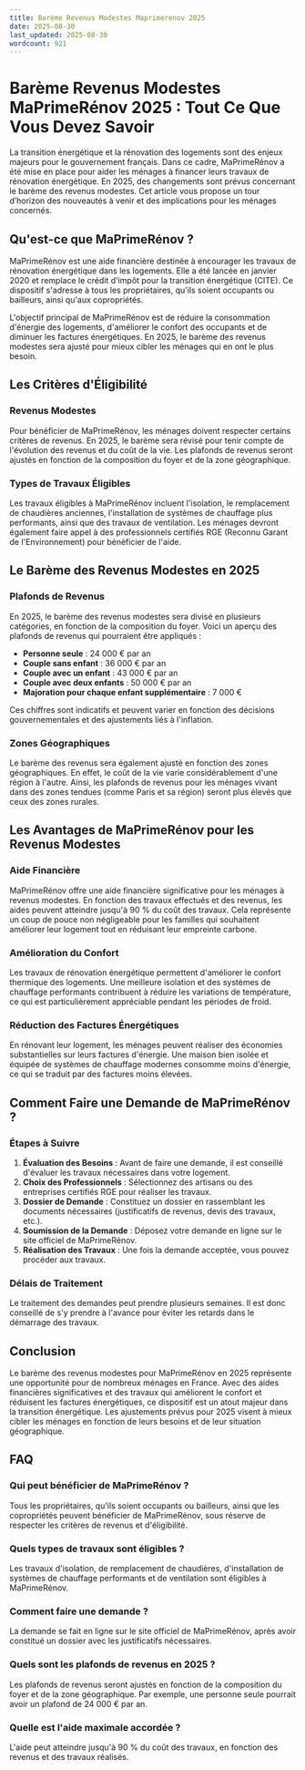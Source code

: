 ```yaml
---
title: Barème Revenus Modestes Maprimerenov 2025
date: 2025-08-30
last_updated: 2025-08-30
wordcount: 921
---
```


# Barème Revenus Modestes MaPrimeRénov 2025 : Tout Ce Que Vous Devez Savoir

La transition énergétique et la rénovation des logements sont des enjeux majeurs pour le gouvernement français. Dans ce cadre, MaPrimeRénov a été mise en place pour aider les ménages à financer leurs travaux de rénovation énergétique. En 2025, des changements sont prévus concernant le barème des revenus modestes. Cet article vous propose un tour d’horizon des nouveautés à venir et des implications pour les ménages concernés.

## Qu'est-ce que MaPrimeRénov ?

MaPrimeRénov est une aide financière destinée à encourager les travaux de rénovation énergétique dans les logements. Elle a été lancée en janvier 2020 et remplace le crédit d'impôt pour la transition énergétique (CITE). Ce dispositif s'adresse à tous les propriétaires, qu'ils soient occupants ou bailleurs, ainsi qu'aux copropriétés. 

L'objectif principal de MaPrimeRénov est de réduire la consommation d'énergie des logements, d'améliorer le confort des occupants et de diminuer les factures énergétiques. En 2025, le barème des revenus modestes sera ajusté pour mieux cibler les ménages qui en ont le plus besoin.

## Les Critères d'Éligibilité

### Revenus Modestes

Pour bénéficier de MaPrimeRénov, les ménages doivent respecter certains critères de revenus. En 2025, le barème sera révisé pour tenir compte de l'évolution des revenus et du coût de la vie. Les plafonds de revenus seront ajustés en fonction de la composition du foyer et de la zone géographique. 

### Types de Travaux Éligibles

Les travaux éligibles à MaPrimeRénov incluent l'isolation, le remplacement de chaudières anciennes, l'installation de systèmes de chauffage plus performants, ainsi que des travaux de ventilation. Les ménages devront également faire appel à des professionnels certifiés RGE (Reconnu Garant de l'Environnement) pour bénéficier de l'aide.

## Le Barème des Revenus Modestes en 2025

### Plafonds de Revenus

En 2025, le barème des revenus modestes sera divisé en plusieurs catégories, en fonction de la composition du foyer. Voici un aperçu des plafonds de revenus qui pourraient être appliqués :

- **Personne seule** : 24 000 € par an
- **Couple sans enfant** : 36 000 € par an
- **Couple avec un enfant** : 43 000 € par an
- **Couple avec deux enfants** : 50 000 € par an
- **Majoration pour chaque enfant supplémentaire** : 7 000 €

Ces chiffres sont indicatifs et peuvent varier en fonction des décisions gouvernementales et des ajustements liés à l'inflation.

### Zones Géographiques

Le barème des revenus sera également ajusté en fonction des zones géographiques. En effet, le coût de la vie varie considérablement d'une région à l'autre. Ainsi, les plafonds de revenus pour les ménages vivant dans des zones tendues (comme Paris et sa région) seront plus élevés que ceux des zones rurales.

## Les Avantages de MaPrimeRénov pour les Revenus Modestes

### Aide Financière

MaPrimeRénov offre une aide financière significative pour les ménages à revenus modestes. En fonction des travaux effectués et des revenus, les aides peuvent atteindre jusqu'à 90 % du coût des travaux. Cela représente un coup de pouce non négligeable pour les familles qui souhaitent améliorer leur logement tout en réduisant leur empreinte carbone.

### Amélioration du Confort

Les travaux de rénovation énergétique permettent d'améliorer le confort thermique des logements. Une meilleure isolation et des systèmes de chauffage performants contribuent à réduire les variations de température, ce qui est particulièrement appréciable pendant les périodes de froid.

### Réduction des Factures Énergétiques

En rénovant leur logement, les ménages peuvent réaliser des économies substantielles sur leurs factures d'énergie. Une maison bien isolée et équipée de systèmes de chauffage modernes consomme moins d'énergie, ce qui se traduit par des factures moins élevées.

## Comment Faire une Demande de MaPrimeRénov ?

### Étapes à Suivre

1. **Évaluation des Besoins** : Avant de faire une demande, il est conseillé d'évaluer les travaux nécessaires dans votre logement.
2. **Choix des Professionnels** : Sélectionnez des artisans ou des entreprises certifiés RGE pour réaliser les travaux.
3. **Dossier de Demande** : Constituez un dossier en rassemblant les documents nécessaires (justificatifs de revenus, devis des travaux, etc.).
4. **Soumission de la Demande** : Déposez votre demande en ligne sur le site officiel de MaPrimeRénov.
5. **Réalisation des Travaux** : Une fois la demande acceptée, vous pouvez procéder aux travaux.

### Délais de Traitement

Le traitement des demandes peut prendre plusieurs semaines. Il est donc conseillé de s'y prendre à l'avance pour éviter les retards dans le démarrage des travaux.

## Conclusion

Le barème des revenus modestes pour MaPrimeRénov en 2025 représente une opportunité pour de nombreux ménages en France. Avec des aides financières significatives et des travaux qui améliorent le confort et réduisent les factures énergétiques, ce dispositif est un atout majeur dans la transition énergétique. Les ajustements prévus pour 2025 visent à mieux cibler les ménages en fonction de leurs besoins et de leur situation géographique.

## FAQ

### Qui peut bénéficier de MaPrimeRénov ?

Tous les propriétaires, qu'ils soient occupants ou bailleurs, ainsi que les copropriétés peuvent bénéficier de MaPrimeRénov, sous réserve de respecter les critères de revenus et d'éligibilité.

### Quels types de travaux sont éligibles ?

Les travaux d'isolation, de remplacement de chaudières, d'installation de systèmes de chauffage performants et de ventilation sont éligibles à MaPrimeRénov.

### Comment faire une demande ?

La demande se fait en ligne sur le site officiel de MaPrimeRénov, après avoir constitué un dossier avec les justificatifs nécessaires.

### Quels sont les plafonds de revenus en 2025 ?

Les plafonds de revenus seront ajustés en fonction de la composition du foyer et de la zone géographique. Par exemple, une personne seule pourrait avoir un plafond de 24 000 € par an.

### Quelle est l'aide maximale accordée ?

L'aide peut atteindre jusqu'à 90 % du coût des travaux, en fonction des revenus et des travaux réalisés.